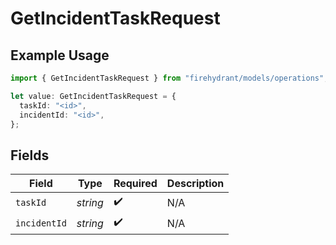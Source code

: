 # GetIncidentTaskRequest

## Example Usage

```typescript
import { GetIncidentTaskRequest } from "firehydrant/models/operations";

let value: GetIncidentTaskRequest = {
  taskId: "<id>",
  incidentId: "<id>",
};
```

## Fields

| Field              | Type               | Required           | Description        |
| ------------------ | ------------------ | ------------------ | ------------------ |
| `taskId`           | *string*           | :heavy_check_mark: | N/A                |
| `incidentId`       | *string*           | :heavy_check_mark: | N/A                |